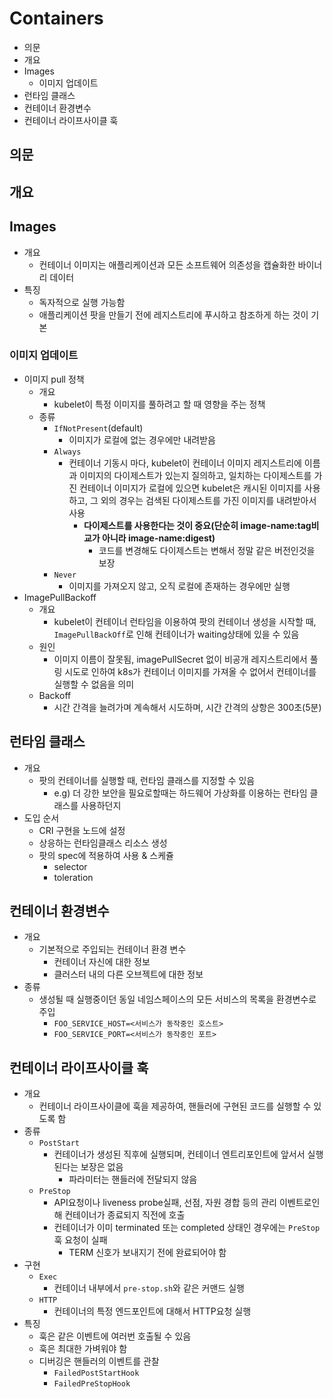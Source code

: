 # Containers

- 의문
- 개요
- Images
  - 이미지 업데이트
- 런타임 클래스
- 컨테이너 환경변수
- 컨테이너 라이프사이클 훅

## 의문

## 개요

## Images

- 개요
  - 컨테이너 이미지는 애플리케이션과 모든 소프트웨어 의존성을 캡슐화한 바이너리 데이터
- 특징
  - 독자적으로 실행 가능함
  - 애플리케이션 팟을 만들기 전에 레지스트리에 푸시하고 참조하게 하는 것이 기본

### 이미지 업데이트

- 이미지 pull 정책
  - 개요
    - kubelet이 특정 이미지를 풀하려고 할 때 영향을 주는 정책
  - 종류
    - `IfNotPresent`(default)
      - 이미지가 로컬에 없는 경우에만 내려받음
    - `Always`
      - 컨테이너 기동시 마다, kubelet이 컨테이너 이미지 레지스트리에 이름과 이미지의 다이제스트가 있는지 질의하고, 일치하는 다이제스트를 가진 컨테이너 이미지가 로컬에 있으면 kubelet은 캐시된 이미지를 사용하고, 그 외의 경우는 검색된 다이제스트를 가진 이미지를 내려받아서 사용
        - **다이제스트를 사용한다는 것이 중요(단순히 image-name:tag비교가 아니라 image-name:digest)**
          - 코드를 변경해도 다이제스트는 변해서 정말 같은 버전인것을 보장
    - `Never`
      - 이미지를 가져오지 않고, 오직 로컬에 존재하는 경우에만 실행
- ImagePullBackoff
  - 개요
    - kubelet이 컨테이너 런타임을 이용하여 팟의 컨테이너 생성을 시작할 때, `ImagePullBackOff`로 인해 컨테이너가 waiting상태에 있을 수 있음
  - 원인
    - 이미지 이름이 잘못됨, imagePullSecret 없이 비공개 레지스트리에서 풀링 시도로 인하여 k8s가 컨테이너 이미지를 가져올 수 없어서 컨테이너를 실행할 수 없음을 의미
  - Backoff
    - 시간 간격을 늘려가며 계속해서 시도하며, 시간 간격의 상항은 300초(5분)

## 런타임 클래스

- 개요
  - 팟의 컨테이너를 실행할 때, 런타임 클래스를 지정할 수 있음
    - e.g) 더 강한 보안을 필요로할때는 하드웨어 가상화를 이용하는 런타임 클래스를 사용하던지
- 도입 순서
  - CRI 구현을 노드에 설정
  - 상응하는 런타임클래스 리소스 생성
  - 팟의 spec에 적용하여 사용 & 스케쥴
    - selector
    - toleration

## 컨테이너 환경변수

- 개요
  - 기본적으로 주입되는 컨테이너 환경 변수
    - 컨테이너 자신에 대한 정보
    - 클러스터 내의 다른 오브젝트에 대한 정보
- 종류
  - 생성될 때 실행중이던 동일 네임스페이스의 모든 서비스의 목록을 환경변수로 주입
    - `FOO_SERVICE_HOST=<서비스가 동작중인 호스트>`
    - `FOO_SERVICE_PORT=<서비스가 동작중인 포트>`

## 컨테이너 라이프사이클 훅

- 개요
  - 컨테이너 라이프사이클에 훅을 제공하여, 핸들러에 구현된 코드를 실행할 수 있도록 함
- 종류
  - `PostStart`
    - 컨테이너가 생성된 직후에 실행되며, 컨테이너 엔트리포인트에 앞서서 실행된다는 보장은 없음
      - 파라미터는 핸들러에 전달되지 않음
  - `PreStop`
    - API요청이나 liveness probe실패, 선점, 자원 경합 등의 관리 이벤트로인해 컨테이너가 종료되지 직전에 호출
    - 컨테이너가 이미 terminated 또는 completed 상태인 경우에는 `PreStop`훅 요청이 실패
      - TERM 신호가 보내지기 전에 완료되어야 함
- 구현
  - `Exec`
    - 컨테이너 내부에서 `pre-stop.sh`와 같은 커맨드 실행
  - `HTTP`
    - 컨테이너의 특정 엔드포인트에 대해서 HTTP요청 실행
- 특징
  - 훅은 같은 이벤트에 여러번 호출될 수 있음
  - 훅은 최대한 가벼워야 함
  - 디버깅은 핸들러의 이벤트를 관찰
    - `FailedPostStartHook`
    - `FailedPreStopHook`
